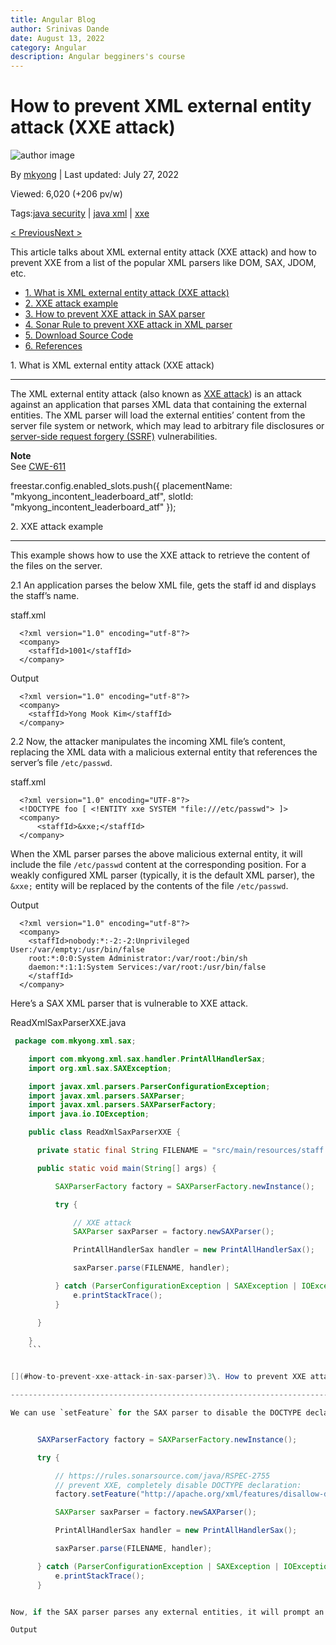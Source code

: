 ```yaml
---
title: Angular Blog
author: Srinivas Dande
date: August 13, 2022
category: Angular
description: Angular begginers's course
---
```


# How to prevent XML external entity attack (XXE attack)

![author image](https://secure.gravatar.com/avatar/622c70d2908e68ecc070ca6754245bb2?s=60&d=mm&r=g)

By [mkyong](https://mkyong.com/author/mkyong/ "mkyong") | Last updated: July 27, 2022

Viewed: 6,020 (+206 pv/w)

Tags:[java security](https://mkyong.com/tag/java-security/) | [java xml](https://mkyong.com/tag/java-xml/) | [xxe](https://mkyong.com/tag/xxe/)

[< Previous](/java/jaxb-hello-world-example/ "JAXB XML to Objects")[Next >](/java/java-convert-string-to-xml/ "Convert String to XML")

This article talks about XML external entity attack (XXE attack) and how to prevent XXE from a list of the popular XML parsers like DOM, SAX, JDOM, etc.

- [1\. What is XML external entity attack (XXE attack)](#what-is-xml-external-entity-attack-xxe-attack)
- [2\. XXE attack example](#xxe-attack-example)
- [3\. How to prevent XXE attack in SAX parser](#how-to-prevent-xxe-attack-in-sax-parser)
- [4\. Sonar Rule to prevent XXE attack in XML parser](#sonar-rule-to-prevent-xxe-attack-in-xml-parser)
- [5\. Download Source Code](#download-source-code)
- [6\. References](#references)

[](#what-is-xml-external-entity-attack-xxe-attack)1\. What is XML external entity attack (XXE attack)

---

The XML external entity attack (also known as [XXE attack](https://en.wikipedia.org/wiki/XML_external_entity_attack)) is an attack against an application that parses XML data that containing the external entities. The XML parser will load the external entities’ content from the server file system or network, which may lead to arbitrary file disclosures or [server-side request forgery (SSRF)](https://en.wikipedia.org/wiki/Server-side_request_forgery) vulnerabilities.

**Note**  
See [CWE-611](https://cwe.mitre.org/data/definitions/611.html)

freestar.config.enabled_slots.push({ placementName: "mkyong_incontent_leaderboard_atf", slotId: "mkyong_incontent_leaderboard_atf" });

[](#xxe-attack-example)2\. XXE attack example

---

This example shows how to use the XXE attack to retrieve the content of the files on the server.

2.1 An application parses the below XML file, gets the staff id and displays the staff’s name.

staff.xml

      <?xml version="1.0" encoding="utf-8"?>
      <company>
        <staffId>1001</staffId>
      </company>

Output

      <?xml version="1.0" encoding="utf-8"?>
      <company>
        <staffId>Yong Mook Kim</staffId>
      </company>

2.2 Now, the attacker manipulates the incoming XML file’s content, replacing the XML data with a malicious external entity that references the server’s file `/etc/passwd`.

staff.xml

      <?xml version="1.0" encoding="UTF-8"?>
      <!DOCTYPE foo [ <!ENTITY xxe SYSTEM "file:///etc/passwd"> ]>
      <company>
          <staffId>&xxe;</staffId>
      </company>

When the XML parser parses the above malicious external entity, it will include the file `/etc/passwd` content at the corresponding position. For a weakly configured XML parser (typically, it is the default XML parser), the `&xxe;` entity will be replaced by the contents of the file `/etc/passwd`.

Output

      <?xml version="1.0" encoding="utf-8"?>
      <company>
        <staffId>nobody:*:-2:-2:Unprivileged User:/var/empty:/usr/bin/false
        root:*:0:0:System Administrator:/var/root:/bin/sh
        daemon:*:1:1:System Services:/var/root:/usr/bin/false
        </staffId>
      </company>

Here’s a SAX XML parser that is vulnerable to XXE attack.

ReadXmlSaxParserXXE.java

```java
 package com.mkyong.xml.sax;

    import com.mkyong.xml.sax.handler.PrintAllHandlerSax;
    import org.xml.sax.SAXException;

    import javax.xml.parsers.ParserConfigurationException;
    import javax.xml.parsers.SAXParser;
    import javax.xml.parsers.SAXParserFactory;
    import java.io.IOException;

    public class ReadXmlSaxParserXXE {

      private static final String FILENAME = "src/main/resources/staff.xml";

      public static void main(String[] args) {

          SAXParserFactory factory = SAXParserFactory.newInstance();

          try {

              // XXE attack
              SAXParser saxParser = factory.newSAXParser();

              PrintAllHandlerSax handler = new PrintAllHandlerSax();

              saxParser.parse(FILENAME, handler);

          } catch (ParserConfigurationException | SAXException | IOException e) {
              e.printStackTrace();
          }

      }

    }
    ```


[](#how-to-prevent-xxe-attack-in-sax-parser)3\. How to prevent XXE attack in SAX parser

------------------------------------------------------------------------------------------

We can use `setFeature` for the SAX parser to disable the DOCTYPE declaration completely.


      SAXParserFactory factory = SAXParserFactory.newInstance();

      try {

          // https://rules.sonarsource.com/java/RSPEC-2755
          // prevent XXE, completely disable DOCTYPE declaration:
          factory.setFeature("http://apache.org/xml/features/disallow-doctype-decl", true);

          SAXParser saxParser = factory.newSAXParser();

          PrintAllHandlerSax handler = new PrintAllHandlerSax();

          saxParser.parse(FILENAME, handler);

      } catch (ParserConfigurationException | SAXException | IOException e) {
          e.printStackTrace();
      }


Now, if the SAX parser parses any external entities, it will prompt an error:

Output

